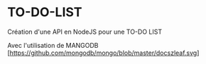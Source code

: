 # TO-DO-LIST
Création d'une API en NodeJS pour une TO-DO LIST

Avec l'utilisation de MANGODB [https://github.com/mongodb/mongo/blob/master/docszleaf.svg]
